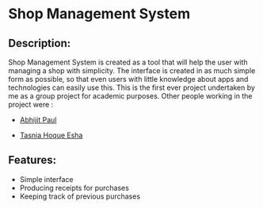 # Shop Management System
## Description:
Shop Management System is created as a tool that will help the user with managing a shop with simplicity. 
The interface is created in as much simple form as possible, so that even users with little knowledge about apps and technologies can easily use this.
This is the first ever project undertaken by me as a group project for academic purposes. Other people working in the project were : 

  - [Abhijit Paul](https://github.com/abj-paul) 
		
  - [Tasnia Hoque Esha](https://github.com/Tasnia16) 

## Features:
- Simple interface
- Producing receipts for purchases
- Keeping track of previous purchases
